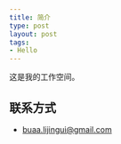 ```yaml
---
title: 简介
type: post
layout: post
tags: 
- Hello
---
```


这是我的工作空间。

## 联系方式 ##

- [buaa.lijingui@gmail.com](buaa.lijingui@gmail.com)


